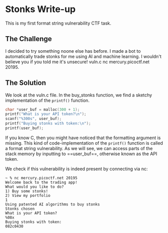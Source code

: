 # Stonks Write-up

This is my first format string vulnerability CTF task.

## The Challenge

I decided to try something noone else has before. I made a bot to automatically trade stonks for me using AI and machine learning. I wouldn't believe you if you told me it's unsecure! vuln.c nc mercury.picoctf.net 20195.

## The Solution

We look at the vuln.c file. In the buy_stonks function, we find a sketchy implementation of the `printf()` function. 
```C
char *user_buf = malloc(300 + 1);
printf("What is your API token?\n");
scanf("%300s", user_buf);
printf("Buying stonks with token:\n");
printf(user_buf);
```
If you know C, then you might have noticed that the formatting argument is missing. This kind of code-implementation of the `printf()` function is called a format string vulnerability. As we will see, we can access parts of the stack memory by inputting to ==user_buf==, otherwise known as the API token. 

We check if this vulnerability is indeed present by connecting via nc:
```terminal
~ % nc mercury.picoctf.net 20195
Welcome back to the trading app!
What would you like to do?
1) Buy some stonks!
2) View my portfolio
1
Using patented AI algorithms to buy stonks
Stonks chosen
What is your API token?
%08x
Buying stonks with token:
082c0430
```



